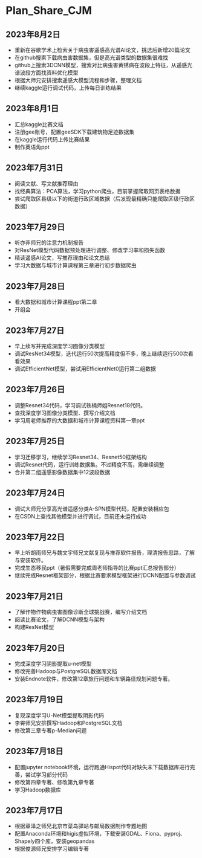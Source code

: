 # Plan_Share_CJM
## 2023年8月2日
- 重新在谷歌学术上检索关于病虫害遥感高光谱AI论文，挑选后新增20篇论文
- 在github搜索下载病虫害数据集，但是高光谱类型的数据集很难找
- github上搜索3DCNN模型，搜索对比病虫害黄锈病在波段上特征，从遥感光谱波段方面找资料优化模型
- 根据大师兄安排搜索遥感大模型流程和步骤，整理文档
- 继续kaggle运行调试代码，上传每日训练结果

## 2023年8月1日
- 汇总kaggle比赛文档
- 注册gee账号，配置geeSDK下载建筑物足迹数据集
- 在kaggle运行代码上传比赛结果
- 制作英语角ppt

## 2023年7月31日
- 阅读文献、写文献推荐理由
- 找经典算法：PCA算法，学习python爬虫，目前掌握爬取网页表格数据
- 尝试爬取区县级以下的街道行政区域数据（后发现最精确只能爬取区级行政区数据）

## 2023年7月29日
- 听亦非师兄的注意力机制报告
- 对ResNet模型代码数据预处理进行调整、修改学习率和损失函数
- 精读遥感AI论文，写推荐理由和论文总结
- 学习大数据与城市计算课程第三章进行初步数据爬虫

## 2023年7月28日
- 看大数据和城市计算课程ppt第二章
- 开组会

## 2023年7月27日
- 早上续写并完成深度学习图像分类模型
- 调试ResNet34模型，迭代运行50次提高精度但不多，晚上继续运行500次看看效果
- 调试EfficientNet模型，尝试用EfficientNet0运行第二组数据

## 2023年7月26日
- 调整Resnet34代码，学习调试轶楠师姐Resnet18代码。
- 查找深度学习图像分类模型、撰写介绍文档
- 学习周老师推荐的大数据和城市计算课程资料第一章ppt

## 2023年7月25日
- 学习迁移学习，继续学习Resnet34、Resnet50框架结构
- 调试Resnet代码，运行训练数据集。不过精度不高，需继续调整
- 合并第二组遥感影像数据集中12波段数据

## 2023年7月24日
- 调试大师兄分享高光谱遥感分类A-SPN模型代码，配置安装相应包
- 在CSDN上查找其他模型并进行调试，目前还未运行成功

## 2023年7月22日
- 早上听胡雨师兄与魏文宇师兄文献复现与推荐软件报告，理清报告思路，了解与安装软件。
- 完成生态移民ppt（暑假需要完成周老师指导的比赛ppt汇总报告部分）
- 继续完成Resnet框架部分，根据比赛要求模型框架进行DCNN配置与参数调试

## 2023年7月21日
- 了解作物作物病虫害图像诊断全球挑战赛，编写介绍文档
- 阅读比赛论文，了解DCNN模型与架构
- 构建ResNet模型
  
## 2023年7月20日
- 完成深度学习阴影提取u-net模型
- 修改完善Hadoop与PostgreSQL数据库文档
- 安装Endnote软件，修改第12章旅行问题和车辆路径规划问题专著。

## 2023年7月19日
- 复现深度学习U-Net模型提取阴影代码
- 李霄师兄安排撰写Hadoop和PostgreSQL文档
- 修改第三章专著p-Median问题

## 2023年7月18日
- 配置jupyter notebook环境，运行跑通Hispot代码对缺失未下载数据库进行完善，尝试学习部分代码
- 修改第四章专著、修改第九章专著
- 学习Hadoop数据库

## 2023年7月17日
- 根据章泽之师兄北京市菜鸟驿站与邮局数据制作专题地图
- 配置Anaconda环境和higis虚拟环境，下载安装GDAL、Fiona、pyproj、Shapely四个库，安装geopandas
- 根据俊源师兄安排学习编辑专著

